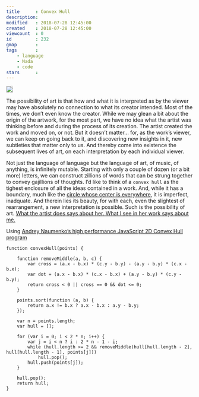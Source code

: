 ```yaml
---
title      : Convex Hull
description: 
modified   : 2018-07-28 12:45:00
created    : 2018-07-28 12:45:00
viewcount  : 0
id         : 232
gmap       : 
tags       :
    - language
    - Nada
    - code
stars      : 
---
```


<img src="stars.gif" style="border: 1px solid lightgrey;">

The possibility of art is that how and what it is interpreted as by the viewer may have absolutely no connection to what its creator intended. Most of the times, we don’t even know the creator. While we may glean a bit about the origin of the artwork, for the most part, we have no idea what the artist was thinking before and during the process of its creation. The artist created the work and moved on, or not. But it doesn’t matter… for, as the work’s viewer, we can keep on going back to it, and discovering new insights in it, new subtleties that matter only to us. And thereby come into existence the subsequent lives of art, on each interpretation by each individual viewer.

Not just the language of language but the language of art, of music, of anything, is infinitely mutable. Starting with only a couple of dozen (or a bit more) letters, we can construct zillions of words that can be strung together to convey gajillions of thoughts. I’d like to think of a `convex hull` as the tighest enclosure of all the ideas contained in a work. And, while it has a boundary, much like the [circle whose center is everywhere](/Circle-whose-center-is-everywhere), it is imperfect, inadquate. And therein lies its beauty, for with each, even the slightest of rearrangement, a new interpretation is possible. Such is the possibility of art. [What the artist does says about her. What I see in her work says about me.](/What-You-Do-Says-About-You)

Using [Andrey Naumenko’s high performance JavaScript 2D Convex Hull program](https://github.com/indy256/convexhull-js) 

    function convexHull(points) {

        function removeMiddle(a, b, c) {
            var cross = (a.x - b.x) * (c.y - b.y) - (a.y - b.y) * (c.x - b.x);
            var dot = (a.x - b.x) * (c.x - b.x) + (a.y - b.y) * (c.y - b.y);
            return cross < 0 || cross == 0 && dot <= 0;
        }

        points.sort(function (a, b) {
            return a.x != b.x ? a.x - b.x : a.y - b.y;
        });

        var n = points.length;
        var hull = [];

        for (var i = 0; i < 2 * n; i++) {
            var j = i < n ? i : 2 * n - 1 - i;
            while (hull.length >= 2 && removeMiddle(hull[hull.length - 2], hull[hull.length - 1], points[j]))
                hull.pop();
            hull.push(points[j]);
        }

        hull.pop();
        return hull;
    }